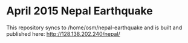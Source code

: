 April 2015 Nepal Earthquake
===========================

This repository syncs to /home/osm/nepal-earthquake and is built and published here:
http://128.138.202.240/nepal/

